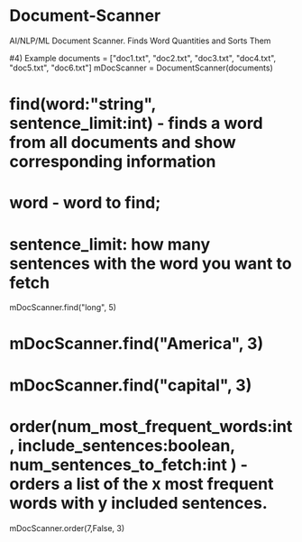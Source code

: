 # Document-Scanner
AI/NLP/ML Document Scanner. Finds Word Quantities and Sorts Them

#4) Example 
documents = ["doc1.txt", "doc2.txt", "doc3.txt", "doc4.txt", "doc5.txt", "doc6.txt"]
mDocScanner = DocumentScanner(documents)

# find(word:"string", sentence_limit:int) - finds a word from all documents and show corresponding information
# word - word to find; 
# sentence_limit: how many sentences with the word you want to fetch
mDocScanner.find("long", 5)
# mDocScanner.find("America", 3)
# mDocScanner.find("capital", 3)

# order(num_most_frequent_words:int, include_sentences:boolean, num_sentences_to_fetch:int ) - orders a list of the x most frequent words with y included sentences. 
mDocScanner.order(7,False, 3)
